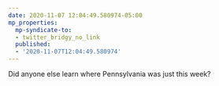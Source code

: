 ```yaml
---
date: 2020-11-07 12:04:49.580974-05:00
mp_properties:
  mp-syndicate-to:
  - twitter_bridgy_no_link
  published:
  - '2020-11-07T12:04:49.580974'
---
```


Did anyone else learn where Pennsylvania was just this week?